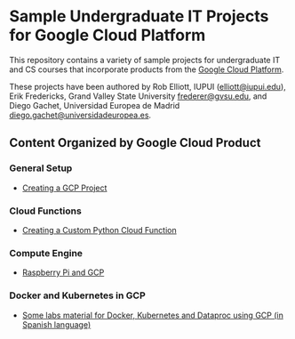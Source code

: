 # Sample Undergraduate IT Projects for Google Cloud Platform

This repository contains a variety of sample projects for undergraduate IT and CS courses that incorporate products from the [Google Cloud Platform](https://cloud.google.com/).

These projects have been authored by Rob Elliott, IUPUI ([elliott@iupui.edu](mailto://elliott@iupui.edu)), Erik Fredericks, Grand Valley State University [frederer@gvsu.edu](mailto://frederer@gvsu.edu), and Diego Gachet, Universidad Europea de Madrid [diego.gachet@universidadeuropea.es](mailto://diego.gachet@universidadeuropea.es).


## Content Organized by Google Cloud Product

### General Setup
* [Creating a GCP Project](creating-gcp-project)

### Cloud Functions
* [Creating a Custom Python Cloud Function](custom-cloud-function-python)

### Compute Engine
* [Raspberry Pi and GCP](Raspberry-Pi-and-GCP)

### Docker and Kubernetes in GCP
* [Some labs material for Docker, Kubernetes and Dataproc using GCP (in Spanish language)  ](UEM-GCP-Spanish)
